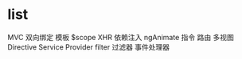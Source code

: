 # list

MVC
双向绑定
模板
$scope
XHR
依赖注入
ngAnimate
指令
路由
多视图
Directive
Service
Provider
filter
过滤器
事件处理器

